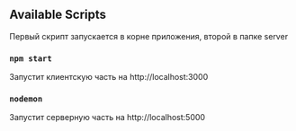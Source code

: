 ## Available Scripts

Первый скрипт запускается в корне приложения, второй в папке server

### `npm start`

Запустит клиентскую часть на http://localhost:3000

### `nodemon`

Запустит серверную часть на http://localhost:5000